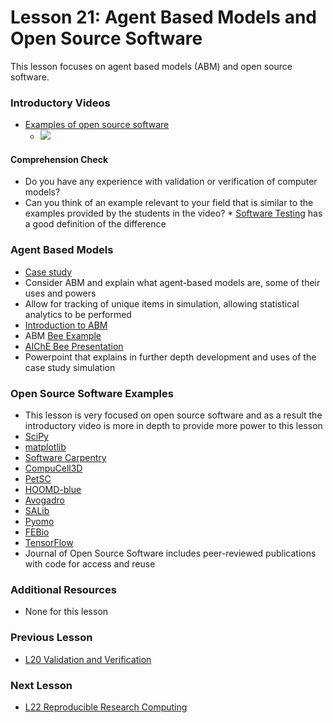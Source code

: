 # **Lesson 21: Agent Based Models and Open Source Software**
This lesson focuses on agent based models (ABM) and open source software.

### **Introductory Videos**
 * [Examples of open source software](https://www.youtube.com/watch?v=60tMapC53Sw&feature=emb_title&ab_channel=AshleeN.FordVersypt)
    * [![](http://img.youtube.com/vi/60tMapC53Sw/0.jpg)](http://www.youtube.com/watch?v=60tMapC53Sw "")
#### **Comprehension Check**
   * Do you have any experience with validation or verification of computer models?
   * Can you think of an example relevant to your field that is similar to the examples provided by the students in the video?
    * [Software Testing](https://www.softwaretestinghelp.com/what-is-verification-and-validation/) has a good definition of the difference
### **Agent Based Models**
* [Case study](https://github.com/ashleefv/BeeNestABM)
 * Consider ABM and explain what agent-based models are, some of their uses and powers
  * Allow for tracking of unique items in simulation, allowing statistical analytics to be performed
* [Introduction to ABM](https://github.com/ashleefv/ApplNumComp/blob/master/Intro%20to%20ABM.pdf)
* ABM [Bee Example](https://github.com/ashleefv/BeeNestABM)
* [AIChE Bee Presentation](https://github.com/ashleefv/ApplNumComp/blob/master/AIChE%20Bee%20pres%20ANFV.pdf)
 * Powerpoint that explains in further depth development and uses of the case study simulation
### **Open Source Software Examples**
* This lesson is very focused on open source software and as a result the introductory video is more in depth to provide more power to this lesson
* [SciPy](https://scipy.org/)
* [matplotlib](https://matplotlib.org/)
* [Software Carpentry](https://github.com/swcarpentry)
* [CompuCell3D](https://compucell3d.org/)
* [PetSC](https://www.mcs.anl.gov/petsc/)
* [HOOMD-blue](http://glotzerlab.engin.umich.edu/hoomd-blue/)
* [Avogadro](http://avogadro.cc/)
* [SALib](https://joss.theoj.org/papers/10.21105/joss.00097)
* [Pyomo](http://www.pyomo.org/)
* [FEBio](https://febio.org/)
* [TensorFlow](https://www.tensorflow.org/)
* Journal of Open Source Software includes peer-reviewed publications with code for access and reuse

### **Additional Resources**
* None for this lesson

### **Previous Lesson**
 * [L20 Validation and Verification](/L20%20Validation%20and%20Verification.md)
### **Next Lesson**
 * [L22 Reproducible Research Computing](/L22%20Reproducible%20Research%20Computing.md)
